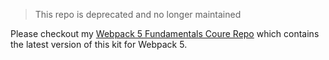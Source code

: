 > This repo is deprecated and no longer maintained

Please checkout my [Webpack 5 Fundamentals Coure Repo](https://github.com/robertguss/webpack-5-fundamentals-course)
which contains the latest version of this kit for Webpack 5.
